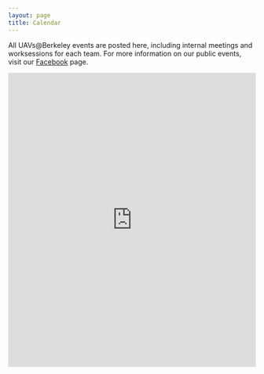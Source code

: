 ```yaml
---
layout: page
title: Calendar
---
```


All UAVs@Berkeley events are posted here, including internal meetings and worksessions for each team. For more information on our public events, visit our <a target="_blank" href="{{ site.facebook }}">Facebook</a> page.

<div class="embed-wrapper">
	<div class="embed-responsive">
		<iframe src="https://calendar.google.com/calendar/embed?showTitle=0&amp;showDate=0&amp;showPrint=0&amp;showCalendars=0&amp;mode=MONTH&amp;height=600&amp;wkst=1&amp;bgcolor=%23FFFFFF&amp;src=uavsatberkeley%40gmail.com&amp;color=%231B887A&amp;ctz=America%2FLos_Angeles" style="border-width:0" width="100%" height="600" frameborder="0" scrolling="no"></iframe>
	</div>
</div>